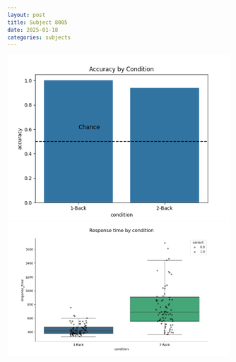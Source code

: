 ```yaml
---
layout: post
title: Subject 8005
date: 2025-01-18
categories: subjects
---
```


![](data/8005/run-22/8005_ATS_acc.png)
![](data/8005/run-22/8005_ATS_rt.png)
